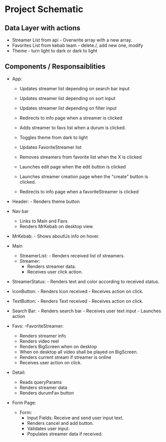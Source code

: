 # Project Schematic

## Data Layer with actions

- Streamer List from api - Overwrite array with a new array.
- Favorites List from kebab team - delete./, add new one, modify
- Theme - turn light to dark or dark to light

## Components / Responsaiblities

- App:

  - Updates streamer list depending on search bar input
  - Updates streamer list depending on sort input
  - Updates streamer list depending on filter input
  - Redirects to info page when a streamer is clicked
  - Adds streamer to favs list when a durum is clicked.
  - Toggles theme from dark to light

  - Updates FavoriteStreamer list
  - Removes streamers from favorite list when the X is clicked
  - Launches edit page when the edit button is clicked
  - Launches streamer creation page when the "create" button is clicked.
  - Redirects to info page when a favoriteStreamer is clicked

- Header: - Renders theme button
- Nav bar
  - Links to Main and Favs
  - Renders MrKebab on desktop view.
- MrKebab: - Shows aboutUs info on hover.
- Main
  - StreamerList: - Renders received list of streamers.
  - Streamer:
    - Renders streamer data.
    - Receives user click action.
- StreamerStatus: - Renders text and color according to received status.
- IconButton: - Renders Icon received - Receives action on click.
- TextButton: - Renders Text received - Receives action on click.
- Search Bar: - Renders search bar - Receives user text input - Launches action

- Favs:
  -FavoriteStreamer:

  - Renders streamer info
  - Renders video reel
  - Renders BigScreen when on desktop
  - When on desktop all video shall be played on BigScreen.
  - Renders current stream if streamer is online
  - Receives user action on click.

- Detail:

  - Reads queryParams
  - Renders streamer data
  - Renders durumFav button

- Form Page:
  - Form:
    - Input Fields: Receive and send user input text.
    - Renders cancel and add button.
    - Validates user input.
    - Populates streamer data if received.
